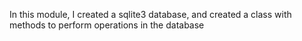 In this module, I created a sqlite3 database, 
and created a  class with methods to perform operations in the database
